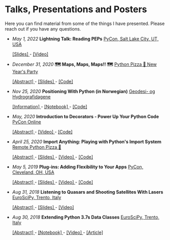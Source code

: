 # Talks, Presentations and Posters

Here you can find material from some of the things I have presented. Please reach out if you have any questions.

- _May 1, 2022_ **Lightning Talk: Reading PEPs**
  [PyCon, Salt Lake City, UT, USA](https://us.pycon.org/2022/)

    [ [Slides] ](20220501_pycon_peps/) -
    [ [Video] ](https://youtu.be/tF5SD-JlGo4?t=16m22s)

- _December 31, 2020_ **🗺️ Maps, Maps, Maps!! 🗺️**
  [Python Pizza 🍕 New Year's Party](https://hamburg.python.pizza/)

    [ [Abstract] ](https://github.com/gahjelle/talks/tree/master/20201231_pythonpizza_maps#abstract) -
    [ [Slides] ](20201231_pythonpizza_maps/maps_maps_maps.ipynb) -
    [ [Code] ](20201231_pythonpizza_maps/maps_maps_maps.py)

- _Nov 25, 2020_ **Positioning With Python (in Norwegian)** [Geodesi- og Hydrografidagene](https://geoforum.no/geodesi-og-hydrografidagene-2020/)

    [ [Information] ](20201125_geodesidagene_python/) -
    [ [Notebook] ](20201125_geodesidagene_python/20201125_posisjonering_med_python.ipynb) -
    [ [Code] ](20201125_geodesidagene_python/20201125_posisjonering_med_python.py)

- _May, 2020_ **Introduction to Decorators - Power Up Your Python Code**
  [PyCon Online](https://us.pycon.org/2020/online/)

    [ [Abstract] ](https://us.pycon.org/2020/schedule/presentation/75/) -
    [ [Video] ](https://youtu.be/T8CQwGIsrx4) -
    [ [Code] ](https://github.com/gahjelle/decorators_tutorial)

- _April 25, 2020_ **Import Anything: Playing with Python's Import System**
  [Remote Python Pizza 🍕](https://remote.python.pizza/)

    [ [Abstract] ](https://github.com/gahjelle/talks/tree/master/20200425_pythonpizza_import#abstract) -
    [ [Slides] ](20200425_pythonpizza_import/20200425_import.md) -
    [ [Video] ](https://www.youtube.com/watch?v=c295s11XCVo&t=11785s) -
    [ [Code] ](20200425_pythonpizza_import/code/)

- _May 5, 2019_ **Plug-ins: Adding Flexibility to Your Apps**
  [PyCon, Cleveland, OH, USA](https://us.pycon.org/2019/)

    [ [Abstract] ](https://us.pycon.org/2019/schedule/presentation/227/) -
    [ [Slides] ](20190505_pycon_plugins/20190505_plugins.md) -
    [ [Video] ](https://www.youtube.com/watch?v=98s9YfoXB68) -
    [ [Code] ](20190505_pycon_plugins/)

- _Aug 31, 2018_ **Listening to Quasars and Shooting Satellites With Lasers**
  [EuroSciPy, Trento, Italy](https://www.euroscipy.org/2018/)

    [ [Abstract] ](https://www.euroscipy.org/2018/descriptions/Listening%20to%20Quasars%20and%20Shooting%20Satellites%20With%20Lasers.html) -
    [ [Slides] ](20180831_euroscipy_quasars_and_lasers/20180831_quasars_and_lasers.pdf) -
    [ [Video] ](https://youtu.be/orxj8Dkh9rw?t=28m55s)

- _Aug 30, 2018_ **Extending Python 3.7s Data Classes**
  [EuroSciPy, Trento, Italy](https://www.euroscipy.org/2018/)

    [ [Abstract] ](https://www.euroscipy.org/2018/descriptions/Extending%20Python%203.7s%20Data%20Classes.html) -
    [ [Notebook] ](20180830_euroscipy_dataclasses/20180830_dataclasses.ipynb) -
    [ [Video] ](https://youtu.be/dGHIHCzabOM?t=36m55s) -
    [ [Article] ](https://realpython.com/python-data-classes/)
